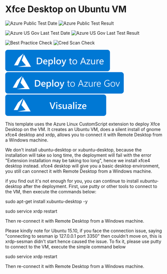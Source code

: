 # Xfce Desktop on Ubuntu VM

![Azure Public Test Date](https://azurequickstartsservice.blob.core.windows.net/badges/demos/ubuntu-desktop-xfce-rdp/PublicLastTestDate.svg)
![Azure Public Test Result](https://azurequickstartsservice.blob.core.windows.net/badges/demos/ubuntu-desktop-xfce-rdp/PublicDeployment.svg)

![Azure US Gov Last Test Date](https://azurequickstartsservice.blob.core.windows.net/badges/demos/ubuntu-desktop-xfce-rdp/FairfaxLastTestDate.svg)
![Azure US Gov Last Test Result](https://azurequickstartsservice.blob.core.windows.net/badges/demos/ubuntu-desktop-xfce-rdp/FairfaxDeployment.svg)

![Best Practice Check](https://azurequickstartsservice.blob.core.windows.net/badges/demos/ubuntu-desktop-xfce-rdp/BestPracticeResult.svg)
![Cred Scan Check](https://azurequickstartsservice.blob.core.windows.net/badges/demos/ubuntu-desktop-xfce-rdp/CredScanResult.svg)

[![Deploy To Azure](https://raw.githubusercontent.com/Azure/azure-quickstart-templates/master/1-CONTRIBUTION-GUIDE/images/deploytoazure.svg?sanitize=true)](https://portal.azure.com/#create/Microsoft.Template/uri/https%3A%2F%2Fraw.githubusercontent.com%2FAzure%2Fazure-quickstart-templates%2Fmaster%2Fdemos%2Fubuntu-desktop-xfce-rdp%2Fazuredeploy.json)
[![Deploy To Azure US Gov](https://raw.githubusercontent.com/Azure/azure-quickstart-templates/master/1-CONTRIBUTION-GUIDE/images/deploytoazuregov.svg?sanitize=true)](https://portal.azure.us/#create/Microsoft.Template/uri/https%3A%2F%2Fraw.githubusercontent.com%2FAzure%2Fazure-quickstart-templates%2Fmaster%2Fdemos%2Fubuntu-desktop-xfce-rdp%2Fazuredeploy.json)
[![Visualize](https://raw.githubusercontent.com/Azure/azure-quickstart-templates/master/1-CONTRIBUTION-GUIDE/images/visualizebutton.svg?sanitize=true)](http://armviz.io/#/?load=https%3A%2F%2Fraw.githubusercontent.com%2FAzure%2Fazure-quickstart-templates%2Fmaster%2Fdemos%2Fubuntu-desktop-xfce-rdp%2Fazuredeploy.json)

This template uses the Azure Linux CustomScript extension to deploy Xfce Desktop on the VM. It creates an Ubuntu VM, does a silent install of gnome xfce4 desktop and xrdp, allows you to connect it with Remote Desktop from a Windows machine.

We don't install ubuntu-desktop or xubuntu-desktop, because the installation will take so long time, the deployment will fail with the error "Extension installation may be taking too long", hence we install xfce4 desktop instead. 
xfce4 desktop will give you a basic desktop environment, you still can connect it with Remote Desktop from a Windows machine.

if you find out it's not enough for you, you can continue to install xubuntu-desktop after the deployment. First, use putty or other tools to connect to the VM, then execute the commands below:

sudo apt-get install xubuntu-desktop -y

sudo service xrdp restart

Then re-connect it with Remote Desktop from a Windows machine.


Please kindly note for Ubuntu 15.10, if you face the connection issue, saying "connecting to sesman ip 127.0.0.1 port 3350" then couldn't move on, this is  xrdp-sesman didn't start hence caused the issue. To fix it, please use putty to connect to the VM, execute the simple command below

sudo service xrdp restart

Then re-connect it with Remote Desktop from a Windows machine. 


